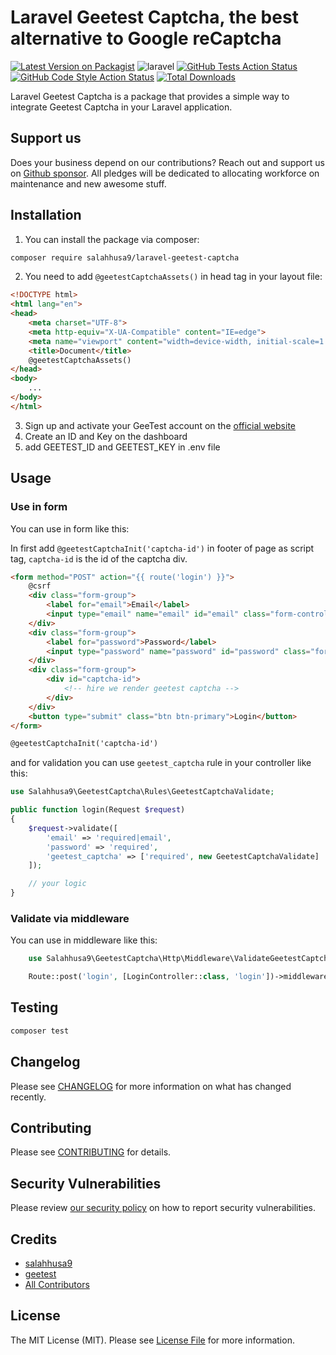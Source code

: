 # Laravel Geetest Captcha, the best alternative to Google reCaptcha

[![Latest Version on Packagist](https://img.shields.io/packagist/v/salahhusa9/laravel-geetest-captcha.svg?style=flat-square)](https://packagist.org/packages/salahhusa9/laravel-geetest-captcha)
![laravel](https://img.shields.io/badge/Laravel-9%7C10%7C11-red)
[![GitHub Tests Action Status](https://img.shields.io/github/actions/workflow/status/salahhusa9/laravel-geetest-captcha/run-tests.yml?branch=main&label=tests&style=flat-square)](https://github.com/salahhusa9/laravel-geetest-captcha/actions?query=workflow%3Arun-tests+branch%3Amain)
[![GitHub Code Style Action Status](https://img.shields.io/github/actions/workflow/status/salahhusa9/laravel-geetest-captcha/fix-php-code-style-issues.yml?branch=main&label=code%20style&style=flat-square)](https://github.com/salahhusa9/laravel-geetest-captcha/actions?query=workflow%3A"Fix+PHP+code+style+issues"+branch%3Amain)
[![Total Downloads](https://img.shields.io/packagist/dt/salahhusa9/laravel-geetest-captcha.svg?style=flat-square)](https://packagist.org/packages/salahhusa9/laravel-geetest-captcha)

Laravel Geetest Captcha is a package that provides a simple way to integrate Geetest Captcha in your Laravel application.

## Support us

Does your business depend on our contributions? Reach out and support us on [Github sponsor](https://github.com/sponsors/salahhusa9). All pledges will be dedicated to allocating workforce on maintenance and new awesome stuff.

## Installation

1. You can install the package via composer:

```bash
composer require salahhusa9/laravel-geetest-captcha
```

2. You need to add `@geetestCaptchaAssets()` in head tag in your layout file:

```html
<!DOCTYPE html>
<html lang="en">
<head>
    <meta charset="UTF-8">
    <meta http-equiv="X-UA-Compatible" content="IE=edge">
    <meta name="viewport" content="width=device-width, initial-scale=1.0">
    <title>Document</title>
    @geetestCaptchaAssets()
</head>
<body>
    ...
</body>
</html>
```

3. Sign up and activate your GeeTest account on the [official website](https://geetest.com)
4. Create an ID and Key on the dashboard
5. add GEETEST_ID and GEETEST_KEY in .env file

## Usage
### Use in form

You can use in form like this:

In first add `@geetestCaptchaInit('captcha-id')` in footer of page as script tag, `captcha-id` is the id of the captcha div.

```html
<form method="POST" action="{{ route('login') }}">
    @csrf
    <div class="form-group">
        <label for="email">Email</label>
        <input type="email" name="email" id="email" class="form-control" required>
    </div>
    <div class="form-group">
        <label for="password">Password</label>
        <input type="password" name="password" id="password" class="form-control" required>
    </div>
    <div class="form-group">
        <div id="captcha-id">
            <!-- hire we render geetest captcha -->
        </div>
    </div>
    <button type="submit" class="btn btn-primary">Login</button>
</form>

@geetestCaptchaInit('captcha-id')
```

and for validation you can use `geetest_captcha` rule in your controller like this:

```php
use Salahhusa9\GeetestCaptcha\Rules\GeetestCaptchaValidate;

public function login(Request $request)
{
    $request->validate([
        'email' => 'required|email',
        'password' => 'required',
        'geetest_captcha' => ['required', new GeetestCaptchaValidate]
    ]);

    // your logic
}
```

### Validate via middleware

You can use in middleware like this:
```php
    use Salahhusa9\GeetestCaptcha\Http\Middleware\ValidateGeetestCaptcha;

    Route::post('login', [LoginController::class, 'login'])->middleware(ValidateGeetestCaptcha::class);
```

## Testing

```bash
composer test
```

## Changelog

Please see [CHANGELOG](CHANGELOG.md) for more information on what has changed recently.

## Contributing

Please see [CONTRIBUTING](CONTRIBUTING.md) for details.

## Security Vulnerabilities

Please review [our security policy](../../security/policy) on how to report security vulnerabilities.

## Credits

- [salahhusa9](https://github.com/salahhusa9)
- [geetest](https://www.geetest.com/en/)
- [All Contributors](../../contributors)

## License

The MIT License (MIT). Please see [License File](LICENSE.md) for more information.
